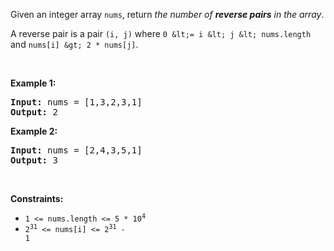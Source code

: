 Given an integer array `` nums ``, return _the number of __reverse pairs__ in the array_.

A reverse pair is a pair `` (i, j) `` where `` 0 &lt;= i &lt; j &lt; nums.length `` and `` nums[i] &gt; 2 * nums[j] ``.

&nbsp;

__Example 1:__

<pre><strong>Input:</strong> nums = [1,3,2,3,1]
<strong>Output:</strong> 2
</pre>

__Example 2:__

<pre><strong>Input:</strong> nums = [2,4,3,5,1]
<strong>Output:</strong> 3
</pre>

&nbsp;

__Constraints:__

*   <code>1 &lt;= nums.length &lt;= 5 * 10<sup>4</sup></code>
*   <code>2<sup>31</sup> &lt;= nums[i] &lt;= 2<sup>31</sup> - 1</code>